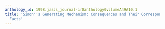```yaml
---
anthology_id: 1998.jasis_journal-ir0anthology0volumeA49A10.1
title: 'Simon''s Generating Mechanism: Consequences and Their Correspondence to Empirical
  Facts'
---
```

